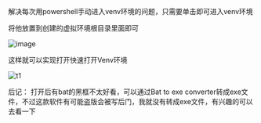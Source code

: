 ​解决每次用powershell手动进入venv环境的问题，只需要单击即可进入venv环境

将他放置到创建的虚拟环境根目录里面即可

![image](https://github.com/PlusTop/FastVenv/assets/105430146/440e71a9-217a-4684-b07d-2a893247708a)

这样就可以实现打开快速打开Venv环境

![t1](https://github.com/PlusTop/FastVenv/assets/105430146/aca78726-bc8c-40e9-b615-d1cdb04854dd)

后记：
打开后有bat的黑框不太好看，可以通过Bat to exe converter转成exe文件，不过这款软件有可能盗版会被写后门，我就没有转成exe文件，有兴趣的可以去看一下

​
